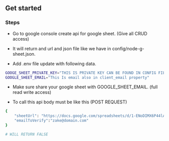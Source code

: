 ## Get started

### Steps

- Go to google console create api for google sheet. (Give all CRUD access)

- It will return and url and json file like we have in config/node-g-sheet.json.

- Add .env file update with following data.

```bash
GOOGE_SHEET_PRIVATE_KEY="THIS IS PRIVATE KEY CAN BE FOUND IN CONFIG FILE WE GET WHEN CREATE AND ENABLE GOOGLE SHEET API. private_key property"
GOOGLE_SHEET_EMAIL="This Is email also in client_email property"
```

- Make sure share your google sheet with GOOGLE_SHEET_EMAIL. (full read write access)

- To call this api body must be like this (POST REQUEST)

```bash
{
    "sheetUrl": "https://docs.google.com/spreadsheets/d/1-ENoDIMX6P44lAhJH1uZmbaJDYoDzLaFZyJ59yD02Sw/edit#gid=1569084414",
    "emailToVerify":"zake@domain.com"
}

# WILL RETURN FALSE
```

